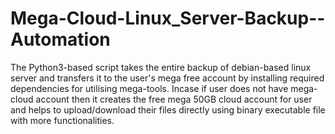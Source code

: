 # Mega-Cloud-Linux_Server-Backup--Automation
The Python3-based script takes the entire backup of debian-based linux server and transfers it to the user's mega free account by installing required dependencies for utilising mega-tools. Incase if user does not have mega-cloud account then it creates the free mega 50GB cloud account for user and helps to upload/download their files directly using binary executable file with more functionalities.
